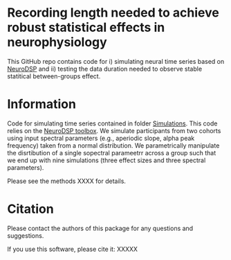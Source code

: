 # Recording length needed to achieve robust statistical effects in neurophysiology 

This GitHub repo contains code for i) simulating neural time series based on [NeuroDSP](https://neurodsp-tools.github.io/neurodsp/)  and ii) testing the data duration needed to observe stable statitical between-groups effect.


# Information

Code for simulating time series contained in folder [Simulations](/MegTakesTime/Simulations). This code relies on the [NeuroDSP toolbox](https://neurodsp-tools.github.io/neurodsp/). We simulate participants from two cohorts using input spectral parameters (e.g., aperiodic slope, alpha peak frequency) taken from a normal distribution. We parametrically manipulate the disrtibution of a single sopectral parameetrr across a group such that we end up with nine simulations (three effect sizes and three spectral parameters). 

Please see the methods XXXX for details. 


# Citation

Please contact the authors of this package for any questions and suggestions.

If you use this software, please cite it: XXXXX




